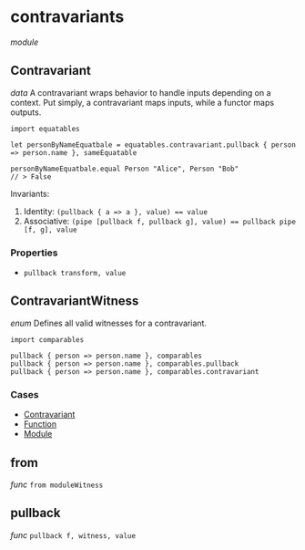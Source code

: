 # contravariants

_module_ 

## Contravariant

_data_ A contravariant wraps behavior to handle inputs depending on a context.
Put simply, a contravariant maps inputs, while a functor maps outputs.

```
import equatables

let personByNameEquatbale = equatables.contravariant.pullback { person => person.name }, sameEquatable

personByNameEquatbale.equal Person "Alice", Person "Bob"
// > False
```

Invariants:
1. Identity: `(pullback { a => a }, value) == value`
2. Associative: `(pipe [pullback f, pullback g], value) == pullback pipe [f, g], value`

### Properties

- `pullback transform, value`

## ContravariantWitness

_enum_ Defines all valid witnesses for a contravariant.

```
import comparables

pullback { person => person.name }, comparables
pullback { person => person.name }, comparables.pullback
pullback { person => person.name }, comparables.contravariant
```

### Cases

- [Contravariant](#Contravariant)
- [Function](#Function)
- [Module](#Module)

## from

_func_ `from moduleWitness`


## pullback

_func_ `pullback f, witness, value`

